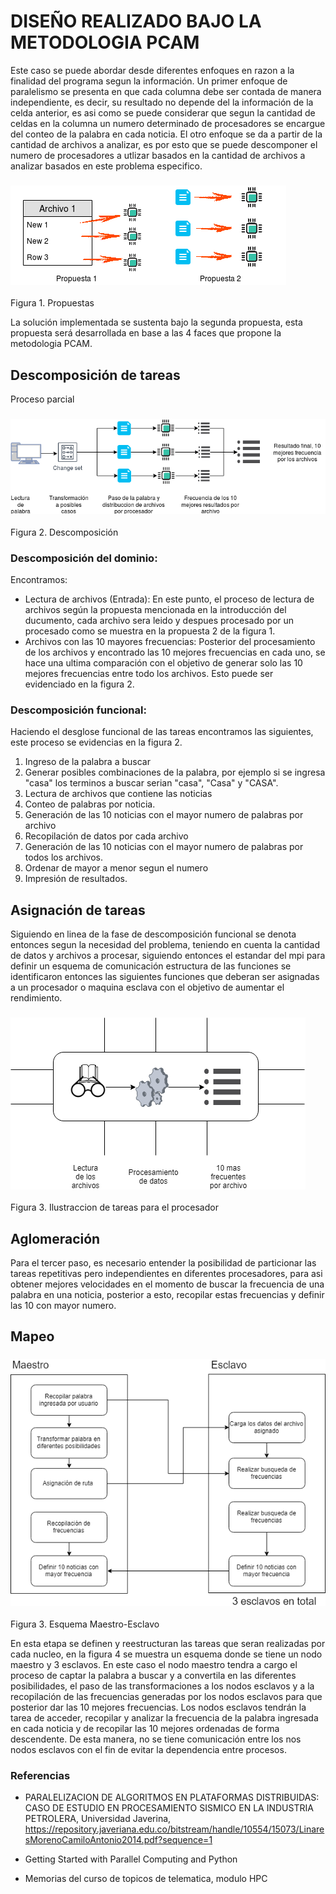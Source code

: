 # DISEÑO REALIZADO BAJO LA METODOLOGIA PCAM

Este caso se puede abordar desde diferentes enfoques en razon a la finalidad del programa segun la información.
Un primer enfoque de paralelismo se presenta en que cada columna debe ser contada de manera independiente, es decir, su resultado no depende del la información de la celda anterior, es asi como se puede considerar que segun la cantidad de celdas en la columna un numero determinado de procesadores se encargue del conteo de la palabra en cada noticia. El otro enfoque se da a partir de la cantidad de archivos a analizar, es por esto que se puede descomponer el numero de procesadores a utlizar basados en la cantidad de archivos a analizar basados en este problema especifico.

### ![Texto Alt](/propuesta.png "Propuestas")
Figura 1. Propuestas

La solución implementada se sustenta bajo la segunda propuesta, esta propuesta será desarrollada en base a las 4 faces que propone la metodologia PCAM.

## Descomposición de tareas
Proceso parcial 
### ![Texto Alt](/proceso.png "Descomposición")
Figura 2. Descomposición

### Descomposición del dominio:
Encontramos:
* Lectura de archivos (Entrada):
  En este punto, el proceso de lectura de archivos según la propuesta mencionada en la introducción del ducumento, cada archivo sera leido y despues procesado por un procesado como se muestra en la propuesta 2 de la figura 1.
* Archivos con las 10 mayores frecuencias: 
  Posterior del procesamiento de los archivos y encontrado las 10 mejores frecuencias en cada uno, se hace una ultima comparación con el objetivo de generar solo las 10 mejores frecuencias entre todo los archivos. Esto puede ser evidenciado en la figura 2.

### Descomposición funcional:
Haciendo el desglose funcional de las tareas encontramos las siguientes, este proceso se evidencias en la figura 2.
1. Ingreso de la palabra a buscar
2. Generar posibles combinaciones de la palabra, por ejemplo si se ingresa "casa" los terminos a buscar serian "casa", "Casa" y "CASA". 
3. Lectura de archivos que contiene las noticias
4. Conteo de palabras por noticia.
5. Generación de las 10 noticias con el mayor numero de palabras por archivo
6. Recopilación de datos por cada archivo
7. Generación de las 10 noticias con el mayor numero de palabras por todos los archivos.
8. Ordenar de mayor a menor segun el numero
9. Impresión de resultados. 


## Asignación de tareas
Siguiendo en linea de la fase de descomposición funcional se denota entonces segun la necesidad del problema, teniendo en cuenta la cantidad de datos y archivos a procesar, siguiendo entonces el estandar del mpi para definir un esquema de comunicación estructura de las funciones se identificaron entonces las siguientes funciones que deberan ser asignadas a un procesador o maquina esclava con el objetivo de aumentar el rendimiento.

### ![Texto Alt](/procesador.png "Procesador")
Figura 3. Ilustraccion de tareas para el procesador

## Aglomeración

Para el tercer paso, es necesario entender la posibilidad de particionar las tareas repetitivas pero independientes en diferentes procesadores, para asi obtener mejores velocidades en el momento de buscar la frecuencia de una palabra en una noticia, posterior a esto, recopilar estas frecuencias y definir las 10 con mayor numero.

## Mapeo

### ![Texto Alt](/diMaEs.png "Esquema Maestro-Esclavo")
Figura 3. Esquema Maestro-Esclavo

En esta etapa se definen y reestructuran las tareas que seran realizadas por cada nucleo, en la figura 4 se muestra un esquema donde se tiene un nodo maestro y 3 esclavos. En este caso el nodo maestro tendra a cargo el proceso de captar la palabra a buscar y a convertila en las diferentes posibilidades, el paso de las transformaciones a los nodos esclavos y a la recopilación de las frecuencias generadas por los nodos esclavos para que posterior dar las 10 mejores frecuencias. Los nodos esclavos tendrán la tarea de acceder, recopilar y analizar la frecuencia de la palabra ingresada en cada noticia y de recopilar las 10 mejores ordenadas de forma descendente. De esta manera, no se tiene comunicación entre los nos nodos esclavos con el fin de evitar la dependencia entre procesos.



### Referencias

* PARALELIZACION DE ALGORITMOS EN PLATAFORMAS DISTRIBUIDAS: CASO DE ESTUDIO EN PROCESAMIENTO SISMICO EN LA INDUSTRIA PETROLERA, Universidad Javerina, https://repository.javeriana.edu.co/bitstream/handle/10554/15073/LinaresMorenoCamiloAntonio2014.pdf?sequence=1

* Getting Started with Parallel Computing and Python
* Memorias del curso de topicos de telematica, modulo HPC
